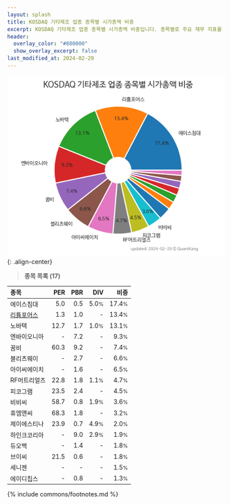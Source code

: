 ```yaml
---
layout: splash
title: KOSDAQ 기타제조 업종 종목별 시가총액 비중
excerpt: KOSDAQ 기타제조 업종 종목별 시가총액 비중입니다. 종목별로 주요 재무 지표를 함께 표시합니다.
header:
  overlay_color: "#800000"
  show_overlay_excerpt: false
last_modified_at: 2024-02-29
---
```



![KOSDAQ 기타제조 업종 종목별 시가총액 비중](/stats/sector/images/kosdaq_업종_기타제조_종목.png){: .align-center}


> **종목 목록 (17)**<a id="list"></a>

| **종목** | **PER** | **PBR** | **DIV** | **비중** |
| :------- | ------: | ------: | ------: | -------: |
| 에이스침대 | 5.0 | 0.5 | 5.0<small>%</small> | 17.4<small>%</small> |
| [리튬포어스](/073570/) | 1.3 | 1.0 | - | 13.4<small>%</small> |
| 노바텍 | 12.7 | 1.7 | 1.0<small>%</small> | 13.1<small>%</small> |
| 엔바이오니아 | - | 7.2 | - | 9.3<small>%</small> |
| 꿈비 | 60.3 | 9.2 | - | 7.4<small>%</small> |
| 블리츠웨이 | - | 2.7 | - | 6.6<small>%</small> |
| 아이씨에이치 | - | 1.6 | - | 6.5<small>%</small> |
| RF머트리얼즈 | 22.8 | 1.8 | 1.1<small>%</small> | 4.7<small>%</small> |
| 피코그램 | 23.5 | 2.4 | - | 4.5<small>%</small> |
| 비비씨 | 58.7 | 0.8 | 1.9<small>%</small> | 3.6<small>%</small> |
| 휴엠앤씨 | 68.3 | 1.8 | - | 3.2<small>%</small> |
| 제이에스티나 | 23.9 | 0.7 | 4.9<small>%</small> | 2.0<small>%</small> |
| 하인크코리아 | - | 9.0 | 2.9<small>%</small> | 1.9<small>%</small> |
| 듀오백 | - | 1.4 | - | 1.8<small>%</small> |
| 브이씨 | 21.5 | 0.6 | - | 1.8<small>%</small> |
| 세니젠 | - | - | - | 1.5<small>%</small> |
| 에이디칩스 | - | 0.8 | - | 1.3<small>%</small> |

{% include commons/footnotes.md %}